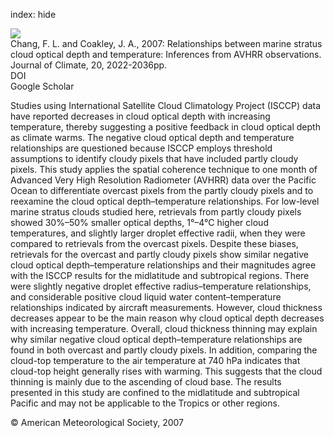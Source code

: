 index: hide

<div class="Citation">
    <div class="Citation-thumb CitationThumb-linked"  data-href="https://doi.org/10.1175/jcli4115.1">
      <img src="https://static.claimspace.cloud/climate-study-static/refs/thumbs/7/Chang_and_Coakley_2007-thumb.png" />
    </div>

  <div class="Citation-body">
    <div class="Citation-text">Chang, F. L. and Coakley, J. A., 2007: Relationships between marine stratus cloud optical depth and temperature: Inferences from AVHRR observations. <span class="Article-journal">Journal of Climate, </span><span class="Article-volume">20, </span>2022-2036pp.</div>
    <div class="Citation-links">
      <div class="CitationLink" data-href="https://doi.org/10.1175/jcli4115.1">
        <div class="CitationLink-icon CitationLink-Doi"></div>
        <div class="CitationLink-text">DOI</div>
      </div>
      <div class="CitationLink" data-href="https://scholar.google.com/scholar?q=10.1175/jcli4115.1">
        <div class="CitationLink-icon CitationLink-Scholar"></div>
        <div class="CitationLink-text">Google Scholar</div>
      </div>
    </div>
  </div>
</div>

Studies using International Satellite Cloud Climatology Project (ISCCP) data have reported decreases in cloud optical depth with increasing temperature, thereby suggesting a positive feedback in cloud optical depth as climate warms. The negative cloud optical depth and temperature relationships are questioned because ISCCP employs threshold assumptions to identify cloudy pixels that have included partly cloudy pixels. This study applies the spatial coherence technique to one month of Advanced Very High Resolution Radiometer (AVHRR) data over the Pacific Ocean to differentiate overcast pixels from the partly cloudy pixels and to reexamine the cloud optical depth–temperature relationships. For low-level marine stratus clouds studied here, retrievals from partly cloudy pixels showed 30%–50% smaller optical depths, 1°–4°C higher cloud temperatures, and slightly larger droplet effective radii, when they were compared to retrievals from the overcast pixels. Despite these biases, retrievals for the overcast and partly cloudy pixels show similar negative cloud optical depth–temperature relationships and their magnitudes agree with the ISCCP results for the midlatitude and subtropical regions. There were slightly negative droplet effective radius–temperature relationships, and considerable positive cloud liquid water content–temperature relationships indicated by aircraft measurements. However, cloud thickness decreases appear to be the main reason why cloud optical depth decreases with increasing temperature. Overall, cloud thickness thinning may explain why similar negative cloud optical depth–temperature relationships are found in both overcast and partly cloudy pixels. In addition, comparing the cloud-top temperature to the air temperature at 740 hPa indicates that cloud-top height generally rises with warming. This suggests that the cloud thinning is mainly due to the ascending of cloud base. The results presented in this study are confined to the midlatitude and subtropical Pacific and may not be applicable to the Tropics or other regions.

<div class="Citation-copy">
&copy; American Meteorological Society, 2007
</div>